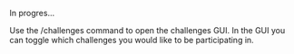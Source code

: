 In progres...

Use the /challenges command to open the challenges GUI. In the GUI you can toggle which challenges you would like to be participating in.
